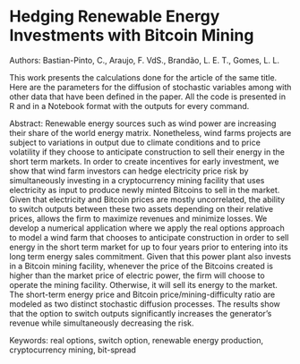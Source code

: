 # Hedging Renewable Energy Investments with Bitcoin Mining
Authors: Bastian-Pinto, C., Araujo, F. VdS., Brandão, L. E. T., Gomes, L. L.

This work presents the calculations done for the article of the same title. Here are the parameters for the diffusion of stochastic variables among with other data that have been defined in the paper. All the code is presented in R and in a Notebook format with the outputs for every command.

Abstract: Renewable energy sources such as wind power are increasing their share of the world energy matrix. Nonetheless, wind farms projects are subject to variations in output due to climate conditions and to price volatility if they choose to anticipate construction to sell their energy in the short term markets. In order to create incentives for early investment, we show that wind farm investors can hedge electricity price risk by simultaneously investing in a cryptocurrency mining facility that uses electricity as input to produce newly minted Bitcoins to sell in the market. Given that electricity and Bitcoin prices are mostly uncorrelated, the ability to switch outputs between these two assets depending on their relative prices, allows the firm to maximize revenues and minimize losses. We develop a numerical application where we apply the real options approach to model a wind farm that chooses to anticipate construction in order to sell energy in the short term market for up to four years prior to entering into its long term energy sales commitment. Given that this power plant also invests in a Bitcoin mining facility, whenever the price of the Bitcoins created is higher than the market price of electric power, the firm will choose to operate the mining facility. Otherwise, it will sell its energy to the market. The short-term energy price and Bitcoin price/mining-difficulty ratio are modeled as two distinct stochastic diffusion processes. The results show that the option to switch outputs significantly increases the generator’s revenue while simultaneously decreasing the risk.

Keywords: real options, switch option, renewable energy production, cryptocurrency mining, bit-spread
